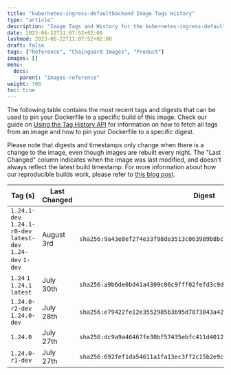 ```yaml
---
title: "kubernetes-ingress-defaultbackend Image Tags History"
type: "article"
description: "Image Tags and History for the kubernetes-ingress-defaultbackend Chainguard Image"
date: 2023-06-22T11:07:52+02:00
lastmod: 2023-06-22T11:07:52+02:00
draft: false
tags: ["Reference", "Chainguard Images", "Product"]
images: []
menu:
  docs:
    parent: "images-reference"
weight: 700
toc: true
---
```


The following table contains the most recent tags and digests that can be used to pin your Dockerfile to a specific build of this image. Check our guide on [Using the Tag History API](/chainguard/chainguard-images/using-the-tag-history-api/) for information on how to fetch all tags from an image and how to pin your Dockerfile to a specific digest.

Please note that digests and timestamps only change when there is a change to the image, even though images are rebuilt every night. The "Last Changed" column indicates when the image was last modified, and doesn't always reflect the latest build timestamp. For more information about how our reproducible builds work, please refer to [this blog post](https://www.chainguard.dev/unchained/reproducing-chainguards-reproducible-image-builds).

| Tag (s)                                                       | Last Changed | Digest                                                                    |
|---------------------------------------------------------------|--------------|---------------------------------------------------------------------------|
|  `1.24.1-dev` `1.24.1-r0-dev` `latest-dev` `1.24-dev` `1-dev` | August 3rd   | `sha256:9a43e8ef274e33f98de3513c063989b8bc56a2bc6df8f042ac5c890a812870c9` |
|  `1.24` `1` `1.24.1` `latest`                                 | July 30th    | `sha256:a9b6de0bd41a4309c06c9fff02fefd3c9d06eba438c3d7d30f44cde298933769` |
|  `1.24.0-r2-dev` `1.24.0-dev`                                 | July 28th    | `sha256:e79422fe12e3552985b3b95d7873843a42c738ad81b6ef715cd626d6bf67d4b7` |
|  `1.24.0`                                                     | July 27th    | `sha256:dc9a9a46467fe30bf57435ebfc411d4012e66aa073d8fb1f8e9420359c968d59` |
|  `1.24.0-r1-dev`                                              | July 27th    | `sha256:692fef1da54611a1fa13ec3ff2c15b2e9c5b99478cdb6c37346df8a820facf01` |
